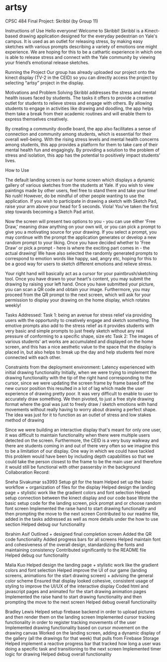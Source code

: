 # artsy
CPSC 484 Final Project: Skribbl (by Group 11)

Instructions of Use
Hello everyone! Welcome to Skribbl! Skribbl is a Kinect-based drawing application designed for the everyday pedestrian on Yale's campus. It is used as an outlet for releasing stress, by making easy sketches with various prompts describing a variety of emotions one might experience. We are hoping for this to be a cathartic experience in which one is able to release stress and connect with the Yale community by viewing your friend’s emotional release sketches. 

Running the Project
Our group has already uploaded our project onto the kinect display (TV-2 in the CEID) so you can directly access the project by selecting “artsy” project in the display. 

Motivations and Problem Solving
Skribbl addresses the stress and mental health issues faced by students. The tasks it offers to provide a creative outlet for students to relieve stress and engage with others. By allowing students to engage in activities like drawing and doodling, the app helps them take a break from their academic routines and will enable them to express themselves creatively.

By creating a community doodle board, the app also facilitates a sense of connection and community among students, which is essential for their overall well-being. With the rising stress levels and mental health concerns among students, this app provides a platform for them to take care of their mental health fun and engagingly. By providing a solution to the problem of stress and isolation, this app has the potential to positively impact students' lives.

How to Use

The default landing screen is our home screen which displays a dynamic gallery of various sketches from the students at Yale. If you wish to view paintings made by other users, feel free to stand there and take your time! No rush! However, do be mindful of other people wanting to use the application. If you wish to participate in drawing a sketch with Sketch Pad, raise your arm above your head for 5 seconds. Viola! You've taken the first step towards becoming a Sketch Pad artist. 

Now the screen will present two options to you - you can use either 'Free Draw,' meaning draw anything on your own will, or you can pick a prompt to give you a motivating source for your drawing. If you select a prompt, you may continue with the prompt the application generates or develop a new random prompt to your liking. Once you have decided whether to 'Free Draw' or pick a prompt - here is where the exciting part comes in - the actual drawing! We have also selected the randomly generated prompts to correspond to emotion words like happy, sad, angry etc, hoping for this to be a good way for users to sketch different emotions and relieve stress. 

Your right hand will basically act as a cursor for your paintbrush/sketching tool. Once you have drawn to your heart's content, you may submit the drawing by raising your left hand. Once you have submitted your picture, you can scan a QR code and obtain your image. Furthermore, you may proceed from the QR prompt to the next screen, which will ask for your permission to display your drawing on the home display, which rotates weekly!

Tasks Addressed: 
Task 1: being an avenue for stress relief via providing users with the opportunity to creatively engage and sketch something. The emotive prompts also add to the stress relief as it provides students with very basic and simple prompts to just freely sketch without any real pressure of conforming to a specific shape, size etc
Task 2: The images of various students' art works are accumulated and displayed on the home screen, and this has a nice aesthetic value to the space that the display is placed in, but also helps to break up the day and help students feel more connected with each other.

Constraints from the deployment environment: 
 Latency experienced with initial drawing functionality 
Initially, when we were trying to implement the drawing functionality with the tip of the right hand corresponding to the cursor, since we were updating the screen frame by frame based off the new cursor position this resulted in a lot of lag which made the user experience of drawing pretty poor. It was very difficult to enable to user to accurately draw something. We then pivoted, to just a free style drawing format where the goal was just to freely draw / sketch emotions with hand movements without really having to worry about drawing a perfect shape. The idea was just for it to function as an outlet of stress and low stakes method of drawing

Since we were building an interactive display that's meant for only one user, it was difficult to maintain functionality when there were multiple users detected on the screen. Furthermore, the CEID is a very busy walkway and there are students coming in and out of there very often so we imagine this to be a limitation of our display. One way in which we could have tackled this problem would have been by including depth capabilities so that we could take the person closest to the frame to be the main user and therefore it would still be functional with other passersby in the background 
Collaboration Record: 

Sneha Sivakumar ss3993
Setup git for the team 
Helped set up the basic workflow + organization of files for the display 
Helped design the landing page + stylistic work like the gradient colors and font selection 
Helped setup connection between the kinect display and our code base 
Wrote the basic setup code for the landing screen, pick prompt and or choose random font screen 
Implemented the raise hand to  start drawing functionality and then prompting the move to the next screen
Contributed to our readme file, added in the tasks addressed as well as more details under the how to use section 
Helped debug our functionality 

Ibrahim Asif
Outlined + designed final completion screen
Added the QR code functionality
Added progress bars for all screens
Helped maintain font and cohesiveness of the overall design, standardizing the fonts and maintaining consistency 
Contributed significantly to the README file 
Helped debug our functionality 

Malia Kuo 
Helped design the landing page + stylistic work like the gradient colors and font selection 
Helped improve the UI of our game (landing screens, animations for the start drawing screen) + advising the general color scheme 
Ensured that display looked cohesive, consistent usage of styling to improve the UI/UX of the interactive display
Coded html and javascript pages and animated for the start drawing animation pages
Implemented the raise hand to  start drawing functionality and then prompting the move to the next screen
Helped debug overall functionality 

Bradley Lewis 
Helped setup firebase backend in order to upload pictures and then render them on the landing screen 
Implemented cursor tracking functionality in order to register tracking movements of the user 
Implemented drawing functionality based on cursor movement on the drawing canvas
Worked on the landing screen, adding a dynamic display of the gallery (all the drawings for that week) that pulls from Firebase Storage
Helped implement a reactive progress bar that tracked how long a user was doing a specific task and transitioning to the next screen 
Implemented timer logic for drawing
Helped debug overall functionality 




